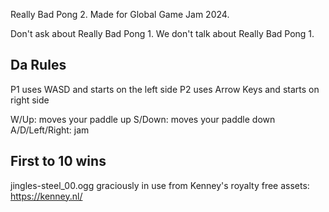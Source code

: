 Really Bad Pong 2. Made for Global Game Jam 2024.

Don't ask about Really Bad Pong 1. We don't talk about Really Bad Pong 1.


Da Rules
------------
P1 uses WASD and starts on the left side
P2 uses Arrow Keys and starts on right side

W/Up: moves your paddle up
S/Down: moves your paddle down
A/D/Left/Right: jam

First to 10 wins
------------


jingles-steel_00.ogg graciously in use from Kenney's royalty free assets: https://kenney.nl/
